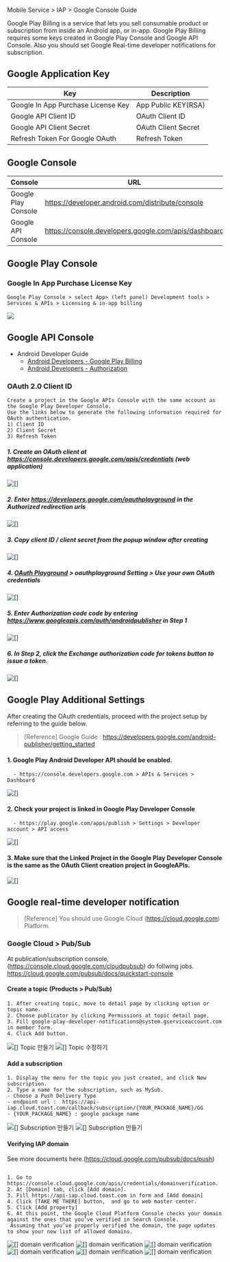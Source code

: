  Mobile Service > IAP > Google Console Guide

Google Play Billing is a service that lets you sell consumable product or subscription from inside an Android app, or in-app.
Google Play Billing requires some keys created in Google Play Console and Google API Console. 
Also you should set Google Real-time developer notifications for subscription.

## Google Application Key

| Key | Description                                             |
| ---------------------------------- | ---------------------------------------------- |
| Google In App Purchase License Key | App Public KEY(RSA)       |
| Google API Client ID               | OAuth Client ID            |
| Google API Client Secret           | OAuth Client Secret        |
| Refresh Token For Google OAuth     | Refresh Token |

## Google Console
| Console        | URL                              |
| -------------- | ------------------------------- |
| Google Play Console | https://developer.android.com/distribute/console |
| Google API Console | https://console.developers.google.com/apis/dashboard |

## Google Play Console

### Google In App Purchase License Key
```
Google Play Console > select App> (left panel) Development tools > Services & APIs > Licensing & in-app billing
```
![](http://static.toastoven.net/prod_gamebase/StoreConsoleGuide/iap_google_license_en.png)


## Google API Console

* Android Developer Guide
	* [Android Developers - Google Play Billing](http://developer.android.com/google/play/billing/billing_admin.html)
	* [Android Developers - Authorization](https://developers.google.com/identity/protocols/OAuth2WebServer)

### OAuth 2.0 Client ID
```
Create a project in the Google APIs Console with the same account as the Google Play Developer Console.
Use the links below to generate the following information required for OAuth authentication.  
1) Client ID  
2) Client Secret  
3) Refresh Token  
```

##### 1. Create an OAuth client at https://console.developers.google.com/apis/credentials (web application)
![[]](http://static.toastoven.net/prod_gamebase/StoreConsoleGuide/iap_google_credentials_en.png)

##### 2. Enter https://developers.google.com/oauthplayground in the Authorized redirection urls
![[]](http://static.toastoven.net/prod_gamebase/StoreConsoleGuide/iap_google_Oauth_en.png)

##### 3. Copy client ID / client secret from the popup window after creating
![[]](http://static.toastoven.net/prod_gamebase/StoreConsoleGuide/iap_google_Oauth_clientSecret_en.png)

##### 4. [OAuth Playground](https://developers.google.com/oauthplayground/) > oauthplayground Setting > Use your own OAuth credentials
![[]](http://static.toastoven.net/prod_gamebase/StoreConsoleGuide/iap_g_03.png)

##### 5. Enter Authorization code code by entering https://www.googleapis.com/auth/androidpublisher in Step 1
![[]](http://static.toastoven.net/prod_gamebase/StoreConsoleGuide/iap_g_04.png)

##### 6. In Step 2, click the Exchange authorization code for tokens button to issue a token.
![[]](http://static.toastoven.net/prod_gamebase/StoreConsoleGuide/iap_g_05.png)


## Google Play Additional Settings

After creating the OAuth credentials, proceed with the project setup by referring to the guide below.

> [Reference]
> Google Guide : https://developers.google.com/android-publisher/getting_started

#### 1. Google Play Android Developer API should be enabled.
```
  - https://console.developers.google.com > APIs & Services > Dashboard
```
![[]](http://static.toastoven.net/prod_gamebase/StoreConsoleGuide/iap-console-google-console-1.png)


#### 2. Check your project is linked in Google Play Developer Console
```
  - https://play.google.com/apps/publish > Settings > Developer account > API access
```
![[]](http://static.toastoven.net/prod_gamebase/StoreConsoleGuide/iap-console-google-console-2.png)

#### 3. Make sure that the Linked Project in the Google Play Developer Console is the same as the OAuth Client creation project in GoogleAPIs.
![[]](http://static.toastoven.net/prod_gamebase/StoreConsoleGuide/iap_google_linked_en.png)

## Google real-time developer notification 

> [Reference]
> You should use Google Cloud (https://cloud.google.com) Platform. 

### Google Cloud > Pub/Sub

At publication/subscription console, (https://console.cloud.google.com/cloudpubsub) do follwing jobs.
https://cloud.google.com/pubsub/docs/quickstart-console 

#### Create a topic (Products > Pub/Sub)

```
1. After creating topic, move to detail page by clicking option or topic name.
2. Choose publicator by clicking Permissions at topic detail page.
3. Fill google-play-developer-notifications@system.gserviceaccount.com in member form.
4. Click Add button.
```
![[] Topic 만들기](http://static.toastoven.net/prod_gamebase/StoreConsoleGuide/iap_google_createTopic_en.png)
![[] Topic 수정하기](http://static.toastoven.net/prod_gamebase/StoreConsoleGuide/iap_google_addMember_en.png)

#### Add a subscription
```
1. Display the menu for the topic you just created, and click New subscription.
2. Type a name for the subscription, such as MySub.
- Choose a Push Delivery Type
- endpoint url :  https://api-iap.cloud.toast.com/callback/subscription/{YOUR_PACKAGE_NAME}/GG
- {YOUR_PACKAGE_NAME} : google package name
```
![[] Subscription 만들기](http://static.toastoven.net/prod_gamebase/StoreConsoleGuide/iap_google_new_subscirption_en.png)
![[] Subscription 만들기](http://static.toastoven.net/prod_gamebase/StoreConsoleGuide/iap_google_create_subscription_en.png)

#### Verifying IAP domain

See more documents here.(https://cloud.google.com/pubsub/docs/push)

```

1. Go to https://console.cloud.google.com/apis/credentials/domainverification.
2. At [Domain] tab, click [Add domain].
3. Fill https://api-iap.cloud.toast.com in form and [Add domain]
4. Click [TAKE ME THERE] button,  and go to web master center.
5. Click [Add property]
6. At this point, the Google Cloud Platform Console checks your domain against the ones that you’ve verified in Search Console.
 Assuming that you’ve properly verified the domain, the page updates to show your new list of allowed domains.

```
![[] domain verification](http://static.toastoven.net/prod_gamebase/StoreConsoleGuide/iap-console-domain-verification_en_1.png)
![[] domain verification](http://static.toastoven.net/prod_gamebase/StoreConsoleGuide/iap_google_add_domain_en.png)
![[] domain verification](http://static.toastoven.net/prod_gamebase/StoreConsoleGuide/iap-console-domain-verification_en_3.png)
![[] domain verification](http://static.toastoven.net/prod_gamebase/StoreConsoleGuide/google_domain_auth.png)
![[] domain verification](http://static.toastoven.net/prod_gamebase/StoreConsoleGuide/iap-console-domain-verification_en_4.png)
![[] domain verification](http://static.toastoven.net/prod_gamebase/StoreConsoleGuide/iap-console-domain-verification_en_5.png)



